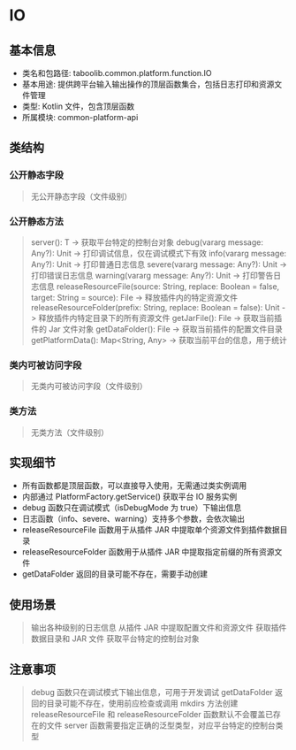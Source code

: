 # IO
## 基本信息 
- 类名和包路径: taboolib.common.platform.function.IO
- 基本用途: 提供跨平台输入输出操作的顶层函数集合，包括日志打印和资源文件管理
- 类型: Kotlin 文件，包含顶层函数
- 所属模块: common-platform-api

## 类结构 
### 公开静态字段 
> 无公开静态字段（文件级别）

### 公开静态方法 
> server<T>(): T -> 获取平台特定的控制台对象
> debug(vararg message: Any?): Unit -> 打印调试信息，仅在调试模式下有效
> info(vararg message: Any?): Unit -> 打印普通日志信息
> severe(vararg message: Any?): Unit -> 打印错误日志信息
> warning(vararg message: Any?): Unit -> 打印警告日志信息
> releaseResourceFile(source: String, replace: Boolean = false, target: String = source): File -> 释放插件内的特定资源文件
> releaseResourceFolder(prefix: String, replace: Boolean = false): Unit -> 释放插件内特定目录下的所有资源文件
> getJarFile(): File -> 获取当前插件的 Jar 文件对象
> getDataFolder(): File -> 获取当前插件的配置文件目录
> getPlatformData(): Map<String, Any> -> 获取当前平台的信息，用于统计

### 类内可被访问字段 
> 无类内可被访问字段（文件级别）

### 类方法
> 无类方法（文件级别）

## 实现细节
- 所有函数都是顶层函数，可以直接导入使用，无需通过类实例调用
- 内部通过 PlatformFactory.getService<PlatformIO>() 获取平台 IO 服务实例
- debug 函数只在调试模式（isDebugMode 为 true）下输出信息
- 日志函数（info、severe、warning）支持多个参数，会依次输出
- releaseResourceFile 函数用于从插件 JAR 中提取单个资源文件到插件数据目录
- releaseResourceFolder 函数用于从插件 JAR 中提取指定前缀的所有资源文件
- getDataFolder 返回的目录可能不存在，需要手动创建

## 使用场景 
> 输出各种级别的日志信息
> 从插件 JAR 中提取配置文件和资源文件
> 获取插件数据目录和 JAR 文件
> 获取平台特定的控制台对象

## 注意事项 
> debug 函数只在调试模式下输出信息，可用于开发调试
> getDataFolder 返回的目录可能不存在，使用前应检查或调用 mkdirs 方法创建
> releaseResourceFile 和 releaseResourceFolder 函数默认不会覆盖已存在的文件
> server 函数需要指定正确的泛型类型，对应平台特定的控制台类型
